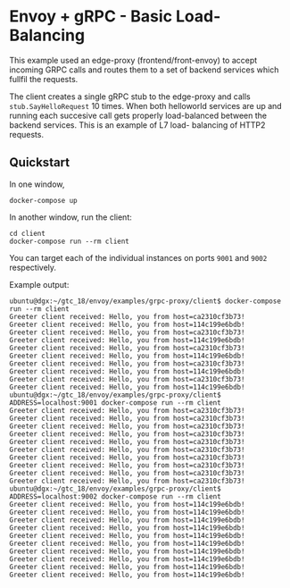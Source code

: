 # Envoy + gRPC - Basic Load-Balancing

This example used an edge-proxy (frontend/front-envoy) to accept incoming GRPC calls
and routes them to a set of backend services which fullfil the requests.

The client creates a single gRPC stub to the edge-proxy and calls `stub.SayHelloRequest`
10 times.  When both helloworld services are up and running each succesive call gets
properly load-balanced between the backend services.  This is an example of L7 load-
balancing of HTTP2 requests.

## Quickstart

In one window,
```
docker-compose up
```

In another window, run the client:
```
cd client
docker-compose run --rm client
```

You can target each of the individual instances on ports `9001` and `9002` respectively.

Example output:

```
ubuntu@dgx:~/gtc_18/envoy/examples/grpc-proxy/client$ docker-compose run --rm client
Greeter client received: Hello, you from host=ca2310cf3b73!
Greeter client received: Hello, you from host=114c199e6bdb!
Greeter client received: Hello, you from host=ca2310cf3b73!
Greeter client received: Hello, you from host=114c199e6bdb!
Greeter client received: Hello, you from host=ca2310cf3b73!
Greeter client received: Hello, you from host=114c199e6bdb!
Greeter client received: Hello, you from host=ca2310cf3b73!
Greeter client received: Hello, you from host=114c199e6bdb!
Greeter client received: Hello, you from host=ca2310cf3b73!
Greeter client received: Hello, you from host=114c199e6bdb!
ubuntu@dgx:~/gtc_18/envoy/examples/grpc-proxy/client$ ADDRESS=localhost:9001 docker-compose run --rm client
Greeter client received: Hello, you from host=ca2310cf3b73!
Greeter client received: Hello, you from host=ca2310cf3b73!
Greeter client received: Hello, you from host=ca2310cf3b73!
Greeter client received: Hello, you from host=ca2310cf3b73!
Greeter client received: Hello, you from host=ca2310cf3b73!
Greeter client received: Hello, you from host=ca2310cf3b73!
Greeter client received: Hello, you from host=ca2310cf3b73!
Greeter client received: Hello, you from host=ca2310cf3b73!
Greeter client received: Hello, you from host=ca2310cf3b73!
Greeter client received: Hello, you from host=ca2310cf3b73!
ubuntu@dgx:~/gtc_18/envoy/examples/grpc-proxy/client$ ADDRESS=localhost:9002 docker-compose run --rm client
Greeter client received: Hello, you from host=114c199e6bdb!
Greeter client received: Hello, you from host=114c199e6bdb!
Greeter client received: Hello, you from host=114c199e6bdb!
Greeter client received: Hello, you from host=114c199e6bdb!
Greeter client received: Hello, you from host=114c199e6bdb!
Greeter client received: Hello, you from host=114c199e6bdb!
Greeter client received: Hello, you from host=114c199e6bdb!
Greeter client received: Hello, you from host=114c199e6bdb!
Greeter client received: Hello, you from host=114c199e6bdb!
Greeter client received: Hello, you from host=114c199e6bdb!
```
